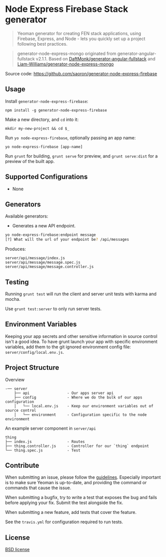 # Node Express Firebase Stack generator

> Yeoman generator for creating FEN stack applications, using Firebase, Express, and Node - lets you quickly set up a project following best practices.

> generator-node-express-mongo originated from generator-angular-fullstack v2.1.1. Based on [DaftMonk/generator-angular-fullstack](https://github.com/DaftMonk/generator-angular-fullstack) and [Liam-Williams/generator-node-express-mongo](https://github.com/Liam-Williams/generator-node-express-mongo)

Source code: https://github.com/saoron/generator-node-express-firebase

## Usage

Install `generator-node-express-firebase`:
```
npm install -g generator-node-express-firebase
```

Make a new directory, and `cd` into it:
```
mkdir my-new-project && cd $_
```

Run `yo node-express-firebase`, optionally passing an app name:
```
yo node-express-firebase [app-name]
```

Run `grunt` for building, `grunt serve` for preview, and `grunt serve:dist` for a preview of the built app.


## Supported Configurations

- None

## Generators

Available generators:


* Generates a new API endpoint.

```bash
yo node-express-firebase:endpoint message
[?] What will the url of your endpoint be? /api/messages
```

Produces:

    server/api/message/index.js
    server/api/message/message.spec.js
    server/api/message/message.controller.js




## Testing

Running `grunt test` will run the client and server unit tests with karma and mocha.

Use `grunt test:server` to only run server tests.

## Environment Variables

Keeping your app secrets and other sensitive information in source control isn't a good idea. To have grunt launch your app with specific environment variables, add them to the git ignored environment config file: `server/config/local.env.js`.

## Project Structure

Overview

    -── server
        ├── api                 - Our apps server api
        ├── config              - Where we do the bulk of our apps configuration
        │   └── local.env.js    - Keep our environment variables out of source control
        │   └── environment     - Configuration specific to the node environment


An example server component in `server/api`

    thing
    ├── index.js                - Routes
    ├── thing.controller.js     - Controller for our `thing` endpoint
    └── thing.spec.js           - Test

## Contribute

When submitting an issue, please follow the [guidelines](https://github.com/yeoman/yeoman/blob/master/contributing.md#issue-submission). Especially important is to make sure Yeoman is up-to-date, and providing the command or commands that cause the issue.

When submitting a bugfix, try to write a test that exposes the bug and fails before applying your fix. Submit the test alongside the fix.

When submitting a new feature, add tests that cover the feature.

See the `travis.yml` for configuration required to run tests.

## License

[BSD license](http://opensource.org/licenses/bsd-license.php)
